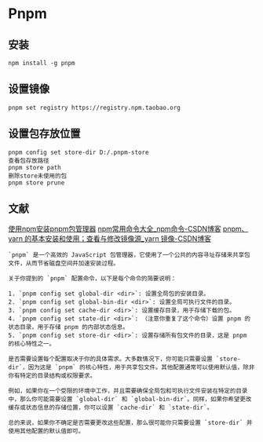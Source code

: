 # Pnpm

## 安装
```
npm install -g pnpm
```
## 设置镜像
```
pnpm set registry https://registry.npm.taobao.org
```

## 设置包存放位置
```
pnpm config set store-dir D:/.pnpm-store
查看包存放路径
pnpm store path
删除store未使用的包
pnpm store prune
```

## 文献
[使用npm安装pnpm包管理器](https://blog.csdn.net/weixin_48826306/article/details/131345572)
[npm常用命令大全_npm命令-CSDN博客](https://blog.csdn.net/penngo/article/details/127845211)
[pnpm、yarn 的基本安装和使用；查看与修改镜像源_yarn 镜像-CSDN博客](https://blog.csdn.net/AdminGuan/article/details/127620994)

```
`pnpm` 是一个高效的 JavaScript 包管理器，它使用了一个公共的内容寻址存储来共享包文件，从而节省磁盘空间并加速安装过程。

关于你提到的 `pnpm` 配置命令，以下是每个命令的简要说明：

1. `pnpm config set global-dir <dir>`: 设置全局包的安装目录。
2. `pnpm config set global-bin-dir <dir>`: 设置全局可执行文件的目录。
3. `pnpm config set cache-dir <dir>`: 设置缓存目录，用于存储下载的包。
4. `pnpm config set state-dir <dir>`: （注意你重复了这个命令）设置 pnpm 的状态目录，用于存储 pnpm 的内部状态信息。
5. `pnpm config set store-dir <dir>`: 设置存储所有包文件的目录，这是 pnpm 的核心特性之一。

是否需要设置每个配置取决于你的具体需求。大多数情况下，你可能只需要设置 `store-dir`，因为这是 `pnpm` 的核心特性，用于共享包文件。其他配置通常可以使用默认值，除非你有特定的目录结构或权限要求。

例如，如果你在一个受限的环境中工作，并且需要确保全局包和可执行文件安装在特定的目录中，那么你可能需要设置 `global-dir` 和 `global-bin-dir`。同样，如果你希望更改缓存或状态信息的存储位置，你可以设置 `cache-dir` 和 `state-dir`。

总的来说，如果你不确定是否需要更改这些配置，那么很可能你只需要设置 `store-dir` 并使用其他配置的默认值即可。
```